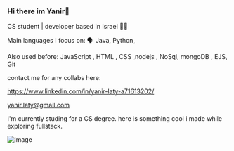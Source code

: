 ### Hi there im Yanir👋
CS student | developer based in Israel 👨‍💻

Main languages I focus on:  🗣 Java, Python,

Also used before: JavaScript , HTML , CSS ,nodejs , NoSql, mongoDB , EJS, Git

contact me for any collabs here:

https://www.linkedin.com/in/yanir-laty-a71613202/

yanir.laty@gmail.com

I'm currently studing for a CS degree.
here is something cool i made while exploring fullstack.

![image](https://user-images.githubusercontent.com/100792995/172630122-a8c18a82-1b00-4c5b-a08e-e73891165f3a.png)

<!--
**Boostry123/Boostry123** is a ✨ _special_ ✨ repository because its `README.md` (this file) appears on your GitHub profile.

Here are some ideas to get you started:

- 🔭 I’m currently working on ...
- 🌱 I’m currently learning ...
- 👯 I’m looking to collaborate on ...
- 🤔 I’m looking for help with ...
- 💬 Ask me about ...
- 📫 How to reach me: ...
- 😄 Pronouns: ...
- ⚡ Fun fact: ...
-->
